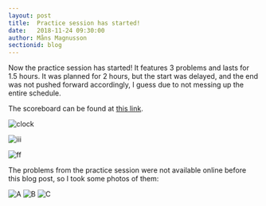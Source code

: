 ```yaml
---
layout: post
title:  Practice session has started!
date:   2018-11-24 09:30:00
author: Måns Magnusson
sectionid: blog
---
```


Now the practice session has started! It features 3 problems and lasts for 1.5 hours. It was planned for 2 hours, but the start was delayed, and the end was not pushed forward accordingly, I guess due to not messing up the entire schedule.

The scoreboard can be found at [this link](http://www.nwerc.eu/scoreboard/public/?static=1).

![clock]({{site.baseurl}}/assets/imgs/181124/clock.jpg)

![iii]({{site.baseurl}}/assets/imgs/181124/iii-start.jpg)

![ff]({{site.baseurl}}/assets/imgs/181124/ff-start.jpg)

The problems from the practice session were not available online before this blog post, so I took some photos of them:

![A]({{site.baseurl}}/assets/imgs/181124/A.jpg)
![B]({{site.baseurl}}/assets/imgs/181124/B.jpg)
![C]({{site.baseurl}}/assets/imgs/181124/C.jpg)
